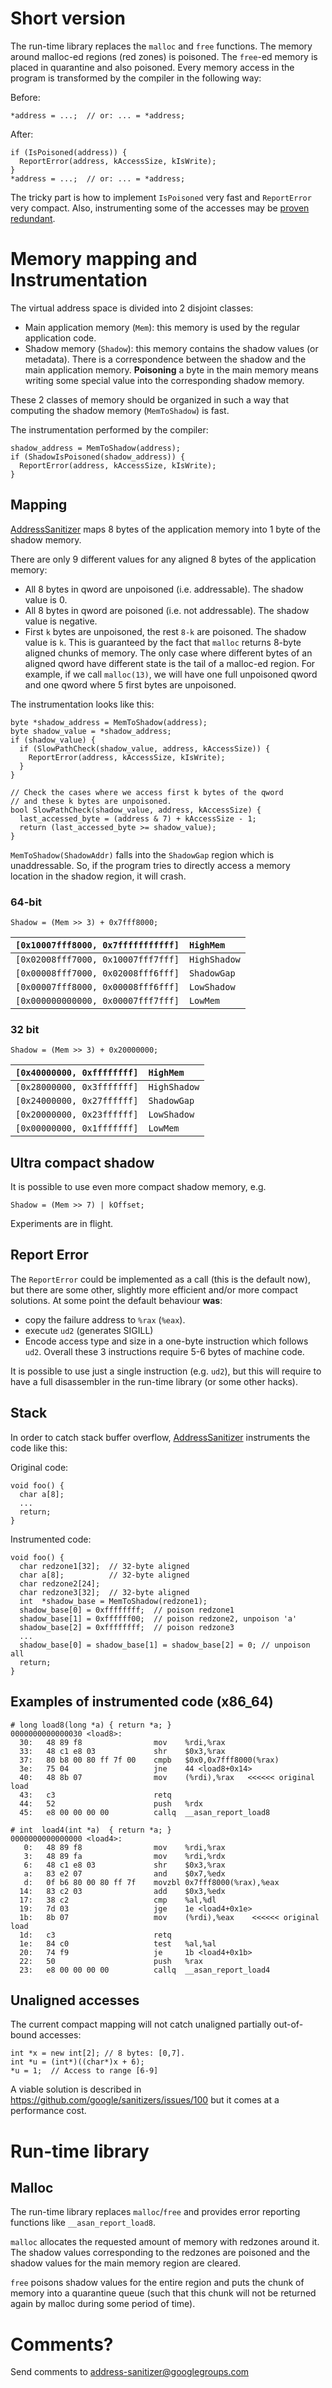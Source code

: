 

# Short version
The run-time library replaces the `malloc` and `free` functions.
The memory around malloc-ed regions (red zones) is poisoned.
The `free`-ed memory is placed in quarantine and also poisoned.
Every memory access in the program is transformed by the compiler in the following way:

Before:
```
*address = ...;  // or: ... = *address;
```
After:
```
if (IsPoisoned(address)) {
  ReportError(address, kAccessSize, kIsWrite);
}
*address = ...;  // or: ... = *address;
```

The tricky part is how to implement `IsPoisoned` very fast and `ReportError` very compact.
Also, instrumenting some of the accesses may be [proven redundant](AddressSanitizerCompileTimeOptimizations).


# Memory mapping and Instrumentation
The virtual address space is divided into 2 disjoint classes:
  * Main application memory (`Mem`): this memory is used by the regular application code.
  * Shadow memory (`Shadow`): this memory contains the shadow values (or metadata).
There is a correspondence between the shadow and the main application memory.
**Poisoning** a byte in the main memory means writing some special value into the corresponding shadow memory.

These 2 classes of memory should be organized in such a way that computing the shadow memory
(`MemToShadow`) is fast.

The instrumentation performed by the compiler:
```
shadow_address = MemToShadow(address);
if (ShadowIsPoisoned(shadow_address)) {
  ReportError(address, kAccessSize, kIsWrite);
}
```

## Mapping
[AddressSanitizer](AddressSanitizer) maps 8 bytes of the application
memory into 1 byte of the shadow memory.

There are only 9 different values for any aligned 8 bytes of the application memory:
  * All 8 bytes in qword are unpoisoned (i.e. addressable). The shadow value is 0.
  * All 8 bytes in qword are poisoned (i.e. not addressable). The shadow value is negative.
  * First `k` bytes are unpoisoned, the rest `8-k` are poisoned. The shadow value is `k`.
This is guaranteed by the fact that `malloc` returns 8-byte aligned chunks of memory.
The only case where different bytes of an aligned qword have different state is the tail of
a malloc-ed region. For example, if we call `malloc(13)`, we will have one full unpoisoned
qword and one qword where 5 first bytes are unpoisoned.


The instrumentation looks like this:
```
byte *shadow_address = MemToShadow(address);
byte shadow_value = *shadow_address;
if (shadow_value) {
  if (SlowPathCheck(shadow_value, address, kAccessSize)) {
    ReportError(address, kAccessSize, kIsWrite);
  }
}
```

```
// Check the cases where we access first k bytes of the qword
// and these k bytes are unpoisoned.
bool SlowPathCheck(shadow_value, address, kAccessSize) {
  last_accessed_byte = (address & 7) + kAccessSize - 1;
  return (last_accessed_byte >= shadow_value);
}
```


`MemToShadow(ShadowAddr)` falls into the `ShadowGap` region
which is unaddressable. So, if the program tries to directly access a memory location
in the shadow region, it will crash.

### 64-bit
```
Shadow = (Mem >> 3) + 0x7fff8000;
```
| `[0x10007fff8000, 0x7fffffffffff]` | `HighMem`    |
|:-----------------------------------|:-------------|
| `[0x02008fff7000, 0x10007fff7fff]` | `HighShadow` |
| `[0x00008fff7000, 0x02008fff6fff]` | `ShadowGap`  |
| `[0x00007fff8000, 0x00008fff6fff]` | `LowShadow`  |
| `[0x000000000000, 0x00007fff7fff]` | `LowMem`     |

### 32 bit
```
Shadow = (Mem >> 3) + 0x20000000;
```
| `[0x40000000, 0xffffffff]` | `HighMem`          |
|:---------------------------|:-------------------|
| `[0x28000000, 0x3fffffff]` | `HighShadow`       |
| `[0x24000000, 0x27ffffff]` | `ShadowGap`        |
| `[0x20000000, 0x23ffffff]` | `LowShadow`        |
| `[0x00000000, 0x1fffffff]` | `LowMem`           |

## Ultra compact shadow
It is possible to use even more compact shadow memory, e.g.
```
Shadow = (Mem >> 7) | kOffset;
```
Experiments are in flight.

## Report Error
The `ReportError` could be implemented as a call (this is the default now),
but there are some other, slightly more efficient and/or more compact solutions.
At some point the default behaviour **was**:
  * copy the failure address to `%rax` (`%eax`).
  * execute `ud2` (generates SIGILL)
  * Encode access type and size in a one-byte instruction which follows `ud2`.
Overall these 3 instructions require 5-6 bytes of machine code.

It is possible to use just a single instruction (e.g. `ud2`), but this will require
to have a full disassembler in the run-time library (or some other hacks).

## Stack
In order to catch stack buffer overflow, [AddressSanitizer](AddressSanitizer) instruments the code like this:

Original code:
```
void foo() {
  char a[8];
  ...
  return;
}
```
Instrumented code:
```
void foo() {
  char redzone1[32];  // 32-byte aligned
  char a[8];          // 32-byte aligned
  char redzone2[24];
  char redzone3[32];  // 32-byte aligned
  int  *shadow_base = MemToShadow(redzone1);
  shadow_base[0] = 0xffffffff;  // poison redzone1
  shadow_base[1] = 0xffffff00;  // poison redzone2, unpoison 'a'
  shadow_base[2] = 0xffffffff;  // poison redzone3
  ...
  shadow_base[0] = shadow_base[1] = shadow_base[2] = 0; // unpoison all
  return;
}
```

## Examples of instrumented code (x86\_64)

```
# long load8(long *a) { return *a; }
0000000000000030 <load8>:
  30:	48 89 f8             	mov    %rdi,%rax
  33:	48 c1 e8 03          	shr    $0x3,%rax
  37:	80 b8 00 80 ff 7f 00 	cmpb   $0x0,0x7fff8000(%rax)
  3e:	75 04                	jne    44 <load8+0x14>
  40:	48 8b 07             	mov    (%rdi),%rax   <<<<<< original load
  43:	c3                   	retq   
  44:	52                   	push   %rdx
  45:	e8 00 00 00 00       	callq  __asan_report_load8
```
```
# int  load4(int *a)  { return *a; }
0000000000000000 <load4>:
   0:	48 89 f8             	mov    %rdi,%rax
   3:	48 89 fa             	mov    %rdi,%rdx
   6:	48 c1 e8 03          	shr    $0x3,%rax
   a:	83 e2 07             	and    $0x7,%edx
   d:	0f b6 80 00 80 ff 7f 	movzbl 0x7fff8000(%rax),%eax
  14:	83 c2 03             	add    $0x3,%edx
  17:	38 c2                	cmp    %al,%dl
  19:	7d 03                	jge    1e <load4+0x1e>
  1b:	8b 07                	mov    (%rdi),%eax    <<<<<< original load
  1d:	c3                   	retq   
  1e:	84 c0                	test   %al,%al
  20:	74 f9                	je     1b <load4+0x1b>
  22:	50                   	push   %rax
  23:	e8 00 00 00 00       	callq  __asan_report_load4
```

## Unaligned accesses
The current compact mapping will not catch unaligned partially out-of-bound accesses:
```
int *x = new int[2]; // 8 bytes: [0,7].
int *u = (int*)((char*)x + 6);
*u = 1;  // Access to range [6-9]
```

A viable solution is described in https://github.com/google/sanitizers/issues/100 but it comes at a performance cost.


# Run-time library
## Malloc
The run-time library replaces `malloc`/`free` and provides error reporting functions like `__asan_report_load8`.

`malloc` allocates the requested amount of memory with redzones around it.
The shadow values corresponding to the redzones are poisoned
and the shadow values for the main memory region are cleared.

`free` poisons shadow values for the entire region and puts the chunk of memory
into a quarantine queue (such that this chunk
will not be returned again by malloc during some period of time).

# Comments?
Send comments to address-sanitizer@googlegroups.com

